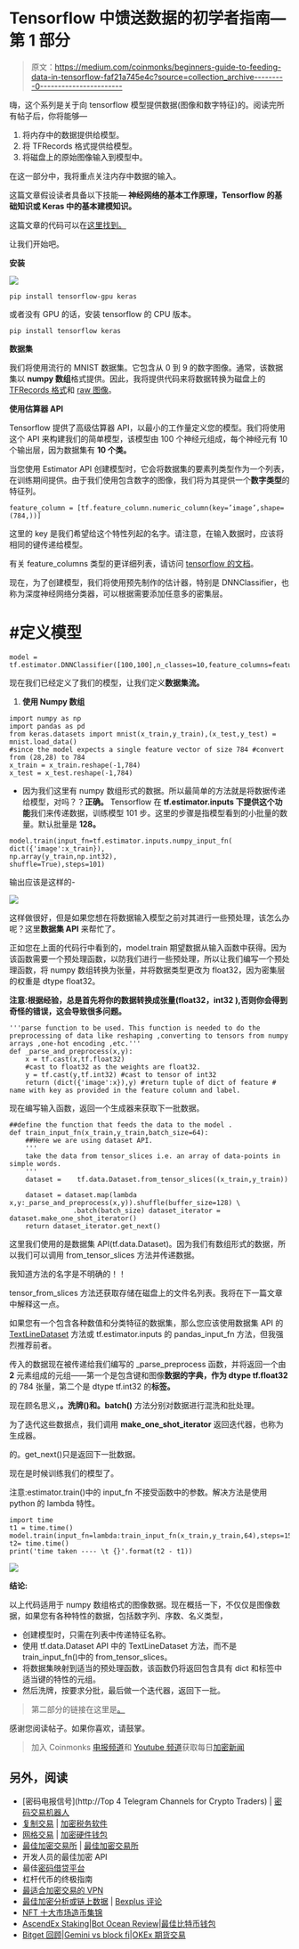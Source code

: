 # Tensorflow 中馈送数据的初学者指南—第 1 部分

> 原文：<https://medium.com/coinmonks/beginners-guide-to-feeding-data-in-tensorflow-faf21a745e4c?source=collection_archive---------0----------------------->

嗨，这个系列是关于向 tensorflow 模型提供数据(图像和数字特征)的。阅读完所有帖子后，你将能够—

1.  将内存中的数据提供给模型。
2.  将 TFRecords 格式提供给模型。
3.  将磁盘上的原始图像输入到模型中。

在这一部分中，我将重点关注内存中数据的输入。

这篇文章假设读者具备以下技能— **神经网络的基本工作原理，Tensorflow 的基础知识或 Keras 中的基本建模知识。**

这篇文章的代码可以在[这里找到。](https://gist.github.com/shang-vikas/36176e3bed6f3234fd1c27465d8bec22)

让我们开始吧。

**安装**

![](img/42250e464e078330cba53587e66ff38f.png)

`pip install tensorflow-gpu keras`

或者没有 GPU 的话，安装 tensorflow 的 CPU 版本。

`pip install tensorflow keras`

**数据集**

我们将使用流行的 MNIST 数据集。它包含从 0 到 9 的数字图像。通常，该数据集以 **numpy 数组**格式提供。因此，我将提供代码来将数据转换为磁盘上的 [TFRecords 格式](https://gist.github.com/shang-vikas/509cc87d4b37694308f717b1cbb3585a)和 [raw 图像](https://gist.github.com/shang-vikas/3670a06f0e4bfc1a52f4847ac3d31c78)。

**使用估算器 API**

Tensorflow 提供了高级估算器 API，以最小的工作量定义您的模型。我们将使用这个 API 来构建我们的简单模型，该模型由 100 个神经元组成，每个神经元有 10 个输出层，因为数据集有 **10 个类。**

当您使用 Estimator API 创建模型时，它会将数据集的要素列类型作为一个列表，在训练期间提供。由于我们使用包含数字的图像，我们将为其提供一个**数字类型**的特征列。

```
feature_column = [tf.feature_column.numeric_column(key=’image’,shape=(784,))]
```

这里的 key 是我们希望给这个特性列起的名字。请注意，在输入数据时，应该将相同的键传递给模型。

有关 feature_columns 类型的更详细列表，请访问 [tensorflow 的文档](https://www.tensorflow.org/get_started/feature_columns)。

现在，为了创建模型，我们将使用预先制作的估计器，特别是 DNNClassifier，也称为深度神经网络分类器，可以根据需要添加任意多的密集层。

# #定义模型

```
model = tf.estimator.DNNClassifier([100,100],n_classes=10,feature_columns=feature_column)
```

现在我们已经定义了我们的模型，让我们定义**数据集流。**

1.  **使用 Numpy 数组**

```
import numpy as np
import pandas as pd
from keras.datasets import mnist(x_train,y_train),(x_test,y_test) = mnist.load_data()
#since the model expects a single feature vector of size 784 #convert from (28,28) to 784 
x_train = x_train.reshape(-1,784) 
x_test = x_test.reshape(-1,784)
```

*   因为我们这里有 numpy 数组形式的数据。所以最简单的方法就是将数据传递给模型，对吗？？**正确。** Tensorflow 在 **tf.estimator.inputs 下提供这个功能**我们来传递数据，训练模型 101 步。这里的步骤是指模型看到的小批量的数量。默认批量是 **128。**

```
model.train(input_fn=tf.estimator.inputs.numpy_input_fn(
dict({'image':x_train}),                                         np.array(y_train,np.int32),
shuffle=True),steps=101) 
```

输出应该是这样的-

![](img/42e5c4e002d65cf7137e30b5cdf44b41.png)

这样做很好，但是如果您想在将数据输入模型之前对其进行一些预处理，该怎么办呢？这里**数据集 API** 来帮忙了。

正如您在上面的代码行中看到的，model.train 期望数据从输入函数中获得。因为该函数需要一个预处理函数，以防我们进行一些预处理，所以让我们编写一个预处理函数，将 numpy 数组转换为张量，并将数据类型更改为 float32，因为密集层的权重是 dtype float32。

**注意:根据经验，总是首先将你的数据转换成张量(float32，int32 ),否则你会得到奇怪的错误，这会导致很多问题。**

```
'''parse function to be used. This function is needed to do the preprocessing of data like reshaping ,converting to tensors from numpy arrays ,one-hot encoding ,etc.'''
def _parse_and_preprocess(x,y):
    x = tf.cast(x,tf.float32) 
    #cast to float32 as the weights are float32.
    y = tf.cast(y,tf.int32) #cast to tensor of int32
    return (dict({'image':x}),y) #return tuple of dict of feature # name with key as provided in the feature column and label.
```

现在编写输入函数，返回一个生成器来获取下一批数据。

```
##define the function that feeds the data to the model .
def train_input_fn(x_train,y_train,batch_size=64):
    ##Here we are using dataset API.
    '''
    take the data from tensor_slices i.e. an array of data-points in simple words.
    '''
    dataset =    tf.data.Dataset.from_tensor_slices((x_train,y_train)) 

    dataset = dataset.map(lambda x,y:_parse_and_preprocess(x,y)).shuffle(buffer_size=128) \
                .batch(batch_size) dataset_iterator = dataset.make_one_shot_iterator()   
    return dataset_iterator.get_next()
```

这里我们使用的是数据集 API(tf.data.Dataset)。因为我们有数组形式的数据，所以我们可以调用 from_tensor_slices 方法并传递数据。

我知道方法的名字是不明确的！！

tensor_from_slices 方法还获取存储在磁盘上的文件名列表。我将在下一篇文章中解释这一点。

如果您有一个包含各种数值和分类特征的数据集，那么您应该使用数据集 API 的 [TextLineDataset](https://www.tensorflow.org/get_started/datasets_quickstart) 方法或 tf.estimator.inputs 的 pandas_input_fn 方法，但我强烈推荐前者。

传入的数据现在被传递给我们编写的 _parse_preprocess 函数，并将返回一个由 **2** 元素组成的元组——第一个是包含键和图像**数据的字典，作为 dtype tf.float32** 的 784 张量，第二个是 dtype tf.int32 的**标签。**

现在顾名思义，**。洗牌()**和**。batch()** 方法分别对数据进行混洗和批处理。

为了迭代这些数据点，我们调用 **make_one_shot_iterator** 返回迭代器，也称为生成器。

的。get_next()只是返回下一批数据。

现在是时候训练我们的模型了。

注意:estimator.train()中的 input_fn 不接受函数中的参数。解决方法是使用 python 的 lambda 特性。

```
import time
t1 = time.time()
model.train(input_fn=lambda:train_input_fn(x_train,y_train,64),steps=150)
t2= time.time()
print('time taken ---- \t {}'.format(t2 - t1))
```

![](img/e93d63bf23867a7659866bcfb3b0e3d4.png)

**结论:**

以上代码适用于 numpy 数组格式的图像数据。现在概括一下，不仅仅是图像数据，如果您有各种特性的数据，包括数字列、序数、名义类型，

*   创建模型时，只需在列表中传递特征名称。
*   使用 tf.data.Dataset API 中的 TextLineDataset 方法，而不是 train_input_fn()中的 from_tensor_slices。
*   将数据集映射到适当的预处理函数，该函数仍将返回包含具有 dict 和标签中适当键的特性的元组。
*   然后洗牌，按要求分批，最后做一个迭代器，返回下一批。

> 第二部分的链接在这里是[。](/@16vikas96/beginners-guide-to-feeding-data-in-tensorflow-part2-5e2506d75429)

感谢您阅读帖子。如果你喜欢，请鼓掌。

> 加入 Coinmonks [电报频道](https://t.me/coincodecap)和 [Youtube 频道](https://www.youtube.com/c/coinmonks/videos)获取每日[加密新闻](http://coincodecap.com/)

## 另外，阅读

*   [密码电报信号](http://Top 4 Telegram Channels for Crypto Traders) | [密码交易机器人](/coinmonks/crypto-trading-bot-c2ffce8acb2a)
*   [复制交易](/coinmonks/top-10-crypto-copy-trading-platforms-for-beginners-d0c37c7d698c) | [加密税务软件](/coinmonks/crypto-tax-software-ed4b4810e338)
*   [网格交易](https://coincodecap.com/grid-trading) | [加密硬件钱包](/coinmonks/the-best-cryptocurrency-hardware-wallets-of-2020-e28b1c124069)
*   [最佳加密交易所](/coinmonks/crypto-exchange-dd2f9d6f3769) | [最佳加密交易所](/coinmonks/bitcoin-exchange-in-india-7f1fe79715c9)
*   开发人员的最佳加密 API
*   最佳[密码借贷平台](/coinmonks/top-5-crypto-lending-platforms-in-2020-that-you-need-to-know-a1b675cec3fa)
*   杠杆代币的终极指南
*   [最适合加密交易的 VPN](https://coincodecap.com/best-vpns-for-crypto-trading)
*   [最佳加密分析或链上数据](https://coincodecap.com/blockchain-analytics) | [Bexplus 评论](https://coincodecap.com/bexplus-review)
*   [NFT 十大市场造币集锦](https://coincodecap.com/nft-marketplaces)
*   [AscendEx Staking](https://coincodecap.com/ascendex-staking)|[Bot Ocean Review](https://coincodecap.com/bot-ocean-review)|[最佳比特币钱包](https://coincodecap.com/bitcoin-wallets-india)
*   [Bitget 回顾](https://coincodecap.com/bitget-review)|[Gemini vs block fi](https://coincodecap.com/gemini-vs-blockfi)|[OKEx 期货交易](https://coincodecap.com/okex-futures-trading)
